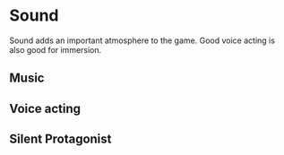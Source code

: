 # Sound

Sound adds an important atmosphere to the game. Good voice acting is also good for immersion.

## Music

## Voice acting

## Silent Protagonist
